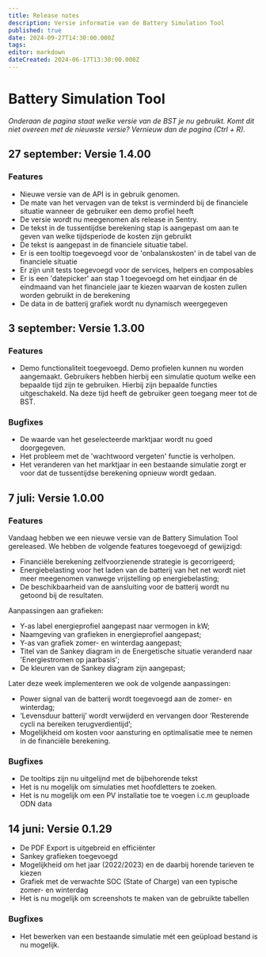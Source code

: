 ```yaml
---
title: Release notes
description: Versie informatie van de Battery Simulation Tool
published: true
date: 2024-09-27T14:30:00.000Z
tags: 
editor: markdown
dateCreated: 2024-06-17T13:30:00.000Z
---
```


# Battery Simulation Tool

_Onderaan de pagina staat welke versie van de BST je nu gebruikt. Komt dit niet overeen met de nieuwste versie? Vernieuw dan de pagina (Ctrl + R)._

## 27 september: Versie 1.4.00

### Features
- Nieuwe versie van de API is in gebruik genomen.
- De mate van het vervagen van de tekst is verminderd bij de financiele situatie wanneer de gebruiker een demo profiel heeft 
- De versie wordt nu meegenomen als release in Sentry.
- De tekst in de tussentijdse berekening stap is aangepast om aan te geven van welke tijdsperiode de kosten zijn gebruikt
- De tekst is aangepast in de financiele situatie tabel. 
- Er is een tooltip toegevoegd voor de 'onbalanskosten' in de tabel van de financiele situatie
- Er zijn unit tests toegevoegd voor de services, helpers en composables
- Er is een 'datepicker' aan stap 1 toegevoegd om het eindjaar én de eindmaand van het financiele jaar te kiezen waarvan de kosten zullen worden gebruikt in de berekening
- De data in de batterij grafiek wordt nu dynamisch weergegeven


## 3 september: Versie 1.3.00

### Features
- Demo functionaliteit toegevoegd. Demo profielen kunnen nu worden aangemaakt. Gebruikers hebben hierbij een simulatie quotum welke een bepaalde tijd zijn te gebruiken. Hierbij zijn bepaalde functies uitgeschakeld. Na deze tijd heeft de gebruiker geen toegang meer tot de BST.


### Bugfixes
- De waarde van het geselecteerde marktjaar wordt nu goed doorgegeven. 
- Het probleem met de 'wachtwoord vergeten' functie is verholpen.
- Het veranderen van het marktjaar in een bestaande simulatie zorgt er voor dat de tussentijdse berekening opnieuw wordt gedaan.

## 7 juli: Versie 1.0.00

### Features
Vandaag hebben we een nieuwe versie van de Battery Simulation Tool gereleased. We hebben de volgende features toegevoegd of gewijzigd:
- Financiële berekening zelfvoorzienende strategie is gecorrigeerd;
- Energiebelasting voor het laden van de batterij van het net wordt niet meer meegenomen vanwege vrijstelling op energiebelasting;
- De beschikbaarheid van de aansluiting voor de batterij wordt nu getoond bij de resultaten.

Aanpassingen aan grafieken:
- Y-as label energieprofiel aangepast naar vermogen in kW;
- Naamgeving van grafieken in energieprofiel aangepast;
- Y-as van grafiek zomer- en winterdag aangepast;
- Titel van de Sankey diagram in de Energetische situatie veranderd naar 'Energiestromen op jaarbasis';
- De kleuren van de Sankey diagram zijn aangepast;

Later deze week implementeren we ook de volgende aanpassingen:
- Power signal van de batterij wordt toegevoegd aan de zomer- en winterdag;
- ‘Levensduur batterij’ wordt verwijderd en vervangen door ‘Resterende cycli na bereiken terugverdientijd’;
- Mogelijkheid om kosten voor aansturing en optimalisatie mee te nemen in de financiële berekening.

### Bugfixes
- De tooltips zijn nu uitgelijnd met de bijbehorende tekst
- Het is nu mogelijk om simulaties met hoofdletters te zoeken. 
- Het is nu mogelijk om een PV installatie toe te voegen i.c.m geuploade ODN data

## 14 juni: Versie 0.1.29
- De PDF Export is uitgebreid en efficiënter
- Sankey grafieken toegevoegd
- Mogelijkheid om het jaar (2022/2023) en de daarbij horende tarieven te kiezen
- Grafiek met de verwachte SOC (State of Charge) van een typische zomer- en winterdag
- Het is nu mogelijk om screenshots te maken van de gebruikte tabellen

### Bugfixes
- Het bewerken van een bestaande simulatie mét een geüpload bestand is nu mogelijk.
